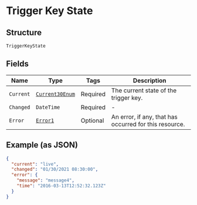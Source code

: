 
# Trigger Key State

## Structure

`TriggerKeyState`

## Fields

| Name | Type | Tags | Description |
|  --- | --- | --- | --- |
| `Current` | [`Current30Enum`](../../doc/models/current-30-enum.md) | Required | The current state of the trigger key. |
| `Changed` | `DateTime` | Required | - |
| `Error` | [`Error1`](../../doc/models/error-1.md) | Optional | An error, if any, that has occurred for this resource. |

## Example (as JSON)

```json
{
  "current": "live",
  "changed": "01/30/2021 08:30:00",
  "error": {
    "message": "message4",
    "time": "2016-03-13T12:52:32.123Z"
  }
}
```

